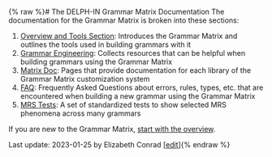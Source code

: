 {% raw %}# The DELPH-IN Grammar Matrix Documentation
The documentation for the Grammar Matrix is broken into these sections:

1. [Overview and Tools Section](https://blog.inductorsoftware.com/docsproto/matrix/MatrixTop): Introduces the Grammar Matrix and outlines the tools used in building grammars with it
2. [Grammar Engineering](https://blog.inductorsoftware.com/docsproto/matrix/MatrixDevConventions): Collects resources that can be helpful when building grammars using the Grammar Matrix
3. [Matrix Doc](https://blog.inductorsoftware.com/docsproto/matrix/MatrixDocTop): Pages that provide documentation for each library of the Grammar Matrix customization system
4. [FAQ](https://blog.inductorsoftware.com/docsproto/matrix/GrammarEngineeringFAQ): Frequently Asked Questions about errors, rules, types, etc. that are encountered when building a new grammar using the Grammar Matrix
5. [MRS Tests](https://blog.inductorsoftware.com/docsproto/matrix/MatrixMrsTestSuite): A set of standardized tests to show selected MRS phenomena across many grammars 

If you are new to the Grammar Matrix, [start with the overview](https://blog.inductorsoftware.com/docsproto/matrix/MatrixTop).

Last update: 2023-01-25 by Elizabeth Conrad [[edit](https://github.com/ericzinda/docsproto/edit/main/MatrixDocsOverview.md)]{% endraw %}